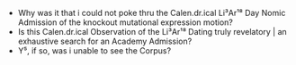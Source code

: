 - Why was it that i could not poke thru the Calen.dr.ical Li³Ar¹⁸ Day Nomic Admission of the knockout mutational expression motion? 
- Is this Calen.dr.ical Observation of the Li³Ar¹⁸ Dating truly revelatory |  an exhaustive search for an Academy Admission?
- Y⁵, if so, was i unable to see the Corpus?